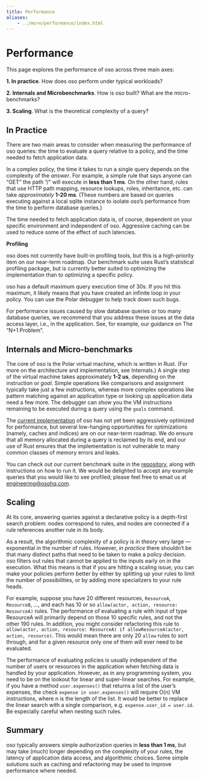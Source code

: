```yaml
---
title: Performance
aliases: 
    - ../more/performance/index.html
---
```


# Performance

This page explores the performance of oso across three main axes:

**1. In practice**. How does oso perform under typical workloads?

**2. Internals and Microbenchmarks**. How is oso built? What are the micro-benchmarks?

**3. Scaling**. What is the theoretical complexity of a query?

## In Practice

There are two main areas to consider when measuring the performance
of oso queries: the time to evaluate a query relative to a policy,
and the time needed to fetch application data.

In a complex policy, the time it takes to run a single query depends on the
complexity of the *answer*. For example, a simple rule that says anyone can
“GET” the path “/” will execute in **less than 1 ms**. On the other hand,
rules that use HTTP path mapping, resource lookups, roles, inheritance, etc.
can take *approximately* **1-20 ms**. (These numbers are based on queries
executing against a local sqlite instance to isolate oso’s performance from
the time to perform database queries.)

The time needed to fetch application data is, of course, dependent on your
specific environment and independent of oso. Aggressive caching can be used
to reduce some of the effect of such latencies.

**Profiling**

oso does not currently have built-in profiling tools, but this is a
high-priority item on our near-term roadmap. Our benchmark suite uses
Rust’s statistical profiling package, but is currently better suited to
optimizing the implementation than to optimizing a specific policy.

oso has a default maximum query execution time of 30s. If you hit this maximum,
it likely means that you have created an infinite loop in your policy. You
can use the Polar debugger to help track
down such bugs.

For performance issues caused by slow database queries or too many database
queries, we recommend that you address these issues at the data access layer,
i.e., in the application. See, for example, our guidance on The “N+1 Problem”.

## Internals and Micro-benchmarks

The core of oso is the Polar virtual machine, which is written in Rust.
(For more on the architecture and implementation, see Internals.)
A single step of the virtual machine takes approximately **1-2 us**, depending
on the instruction or *goal*. Simple operations like comparisons and assignment
typically take just a few instructions, whereas more complex operations like
pattern matching against an application type or looking up application data
need a few more. The debugger can show you the VM instructions remaining to
be executed during a query using the `goals` command.

The [current implementation](https://github.com/osohq/oso)  of oso has
not yet been aggressively optimized for performance, but several low-hanging
opportunities for optimizations (namely, caches and indices) are on our
near-term roadmap. We do ensure that all memory allocated during a query
is reclaimed by its end, and our use of Rust ensures that the implementation
is not vulnerable to many common classes of memory errors and leaks.

You can check out our current benchmark suite in the
[repository](https://github.com/osohq/oso/tree/main/polar-core/benches),
along with instructions on how to run it. We would be delighted to accept
any example queries that you would like to see profiled; please feel free
to email us at <a href="mailto:engineering@osohq.com">engineering@osohq.com</a>.

## Scaling

At its core, answering queries against a declarative policy is a depth-first
search problem: nodes correspond to rules, and nodes are connected if a
rule references another rule in its body.

As a result, the algorithmic complexity of a policy is *in theory* very large —
exponential in the number of rules. However, *in practice* there shouldn’t be
that many distinct paths that need to be taken to make a policy decision. oso
filters out rules that cannot be applied to the inputs early on in the
execution. What this means is that if you are hitting a scaling issue, you can
make your policies perform better by either by splitting up your rules to limit
the number of possibilities, or by adding more specializers to your rule heads.

For example, suppose you have 20 different resources, `ResourceA`, `ResourceB`,
…, and each has 10 or so `allow(actor, action, resource: ResourceA)` rules.
The performance of evaluating a rule with input of type ResourceA will primarily
depend on those 10 specific rules, and not the other 190 rules. In addition,
you might consider refactoring this rule to `allow(actor, action, resource:
ResourceA) if allowResourceA(actor, action, resource)`. This would mean there
are only 20 `allow` rules to sort through, and for a given resource only one
of them will ever need to be evaluated.

The performance of evaluating policies is usually independent of the number
of users or resources in the application when fetching data is handled by your
application. However, as in any programming system, you need to be on the
lookout for linear and super-linear searches. For example, if you have a method
`user.expenses()` that returns a list of the user’s expenses, the check
`expense in user.expenses()` will require O(n) VM instructions, where n
is the length of the list. It would be better to replace the linear search
with a single comparison, e.g. `expense.user_id = user.id`. Be especially
careful when nesting such rules.

## Summary

oso typically answers simple authorization queries in **less than 1 ms**,
but may take (much) longer depending on the complexity of your rules, the
latency of application data access, and algorithmic choices. Some simple
solutions such as caching and refactoring may be used to improve performance
where needed.
